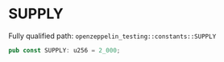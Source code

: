 # SUPPLY

Fully qualified path: `openzeppelin_testing::constants::SUPPLY`

```rust
pub const SUPPLY: u256 = 2_000;
```

